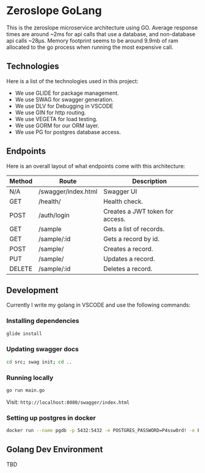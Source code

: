 # Zeroslope GoLang
This is the zeroslope microservice architecture using GO. Average response times are around ~2ms for api calls that use a database, and non-database api calls ~28μs. Memory footprint seems to be around 9.9mb of ram allocated to the go process when running the most expensive call.

## Technologies
Here is a list of the technologies used in this project:
* We use GLIDE for package management.
* We use SWAG for swagger generation.
* We use DLV for Debugging in VSCODE
* We use GIN for http routing.
* We use VEGETA for load testing.
* We use GORM for our ORM layer.
* We use PG for postgres database access.

## Endpoints
Here is an overall layout of what endpoints come with this architecture:

| Method | Route                  | Description                                  |
| ------ | ---------------------- | -------------------------------------------- |
| N/A    | /swagger/index.html    | Swagger UI                                   |
| GET    | /health/               | Health check.                                |
| POST   | /auth/login            | Creates a JWT token for access.              |
| GET    | /sample                | Gets a list of records.                      |
| GET    | /sample/:id            | Gets a record by id.                         |
| POST   | /sample/               | Creates a record.                            |
| PUT    | /sample/               | Updates a record.                            |
| DELETE | /sample/:id            | Deletes a record.                            |


## Development
Currently I write my golang in VSCODE and use the following commands:

### Installing dependencies
```bash
glide install
```

### Updating swagger docs
```bash
cd src; swag init; cd ..
```

### Running locally
```bash
go run main.go
```
Visit: `http://localhost:8080/swagger/index.html`

### Setting up postgres in docker
```bash
docker run --name pgdb -p 5432:5432 -e POSTGRES_PASSWORD=P4ssw0rd! -e POSTGRES_DB=zeroslope -d postgres
```

## Golang Dev Environment
TBD